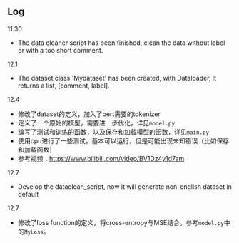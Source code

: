 ## Log

11.30 
+ The data cleaner script has been finished, clean the data without label or with a too short comment.

12.1 
+ The dataset class 'Mydataset' has been created, with Dataloader, it returns a list, [comment, label].

12.4  

* 修改了dataset的定义，加入了bert需要的tokenizer
* 定义了一个原始的模型，需要进一步优化，详见`model.py`
* 编写了测试和训练的函数，以及保存和加载模型的函数，详见`main.py`
* 使用cpu进行了一些测试，基本可以运行，但是可能出现未知错误（比如保存和加载函数）
* 参考视频：https://www.bilibili.com/video/BV1Dz4y1d7am

12.7
+ Develop the dataclean_script, now it will generate non-english dataset in default



12.7 

* 修改了loss function的定义，将cross-entropy与MSE结合。参考`model.py`中的`MyLoss`。